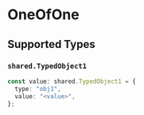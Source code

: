 # OneOfOne


## Supported Types

### `shared.TypedObject1`

```typescript
const value: shared.TypedObject1 = {
  type: "obj1",
  value: "<value>",
};
```

